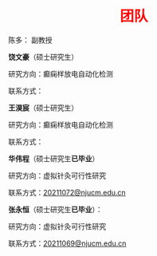 # <center><font color="red">**团队**</font></center>
陈多： 副教授

**饶文豪**（硕士研究生）

研究方向：癫痫样放电自动化检测

联系方式：

**王淏宸**（硕士研究生）

研究方向：癫痫样放电自动化检测

联系方式：


**华伟程**（硕士研究生**已毕业**）

研究方向：虚拟针灸可行性研究

联系方式：20211072@njucm.edu.cn

**张永恒**（硕士研究生**已毕业**）：

研究方向：虚拟针灸可行性研究

联系方式：20211069@njucm.edu.cn